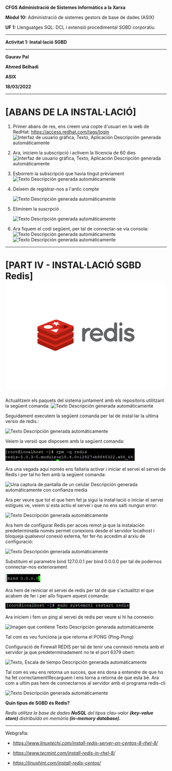 **CFGS Administració de Sistemes Informàtics a la Xarxa**

**Mòdul 10:** Administració de sistemes gestors de base de dades (ASIX)

**UF 1:** Llenguatges SQL: DCL i extensió procedimental SGBD corporatiu


***


**Activitat 1: Instal·lació SGBD**


***

**Gaurav Pal**

**Ahmed Belhadi**

**ASIX**

**18/03/2022**
***

# **[ABANS DE LA INSTAL·LACIÓ]** 

1.  Primer abans de res, ens creem una copte d'usuari en la web de
    RedHat: <https://access.redhat.com/tags/login>
    ![Interfaz de usuario gráfica, Texto, Aplicación Descripción generada
    automáticamente](https://github.com/ahmedwaix/InstallacioSGBD/blob/main/Imagenes/image1.png)

2.  Ara, iniciem la subscripció i activem la llicencia de 60 dies
    ![Interfaz de usuario gráfica, Texto, Aplicación Descripción generada
automáticamente](https://github.com/ahmedwaix/InstallacioSGBD/blob/main/Imagenes/image2.png)

3.  Esborrem la subscripció que havia tingut prèviament 
    ![Texto Descripción generada
    automáticamente](https://github.com/ahmedwaix/InstallacioSGBD/blob/main/Imagenes/image3.png)

4.  Deixem de registrar-nos a l'antic compte

    ![Texto Descripción generada
automáticamente](https://github.com/ahmedwaix/InstallacioSGBD/blob/main/Imagenes/image4.png)

5.  Eliminem la suscrpció

    ![Texto Descripción generada
automáticamente](https://github.com/ahmedwaix/InstallacioSGBD/blob/main/Imagenes/image5.png)

6.  Ara fiquem el codi següent, per tal de connectar-se via consola:
    ![Texto Descripción generada
automáticamente](https://github.com/ahmedwaix/InstallacioSGBD/blob/main/Imagenes/image6.png)
    ![Texto Descripción generada
automáticamente](https://github.com/ahmedwaix/InstallacioSGBD/blob/main/Imagenes/image7.png)
***

# **[PART IV - INSTAL·LACIÓ SGBD Redis]** ![Interfaz de usuario gráfica, Texto, Aplicación Descripción generada     automáticamente](https://github.com/ahmedwaix/InstallacioSGBD/blob/main/Imagenes/redis.png)

Actualitzem els paquets del sistema juntament amb els repositoris
utilitzant la següent comanda: ![Texto Descripción generada
automáticamente](https://github.com/ahmedwaix/InstallacioSGBD/blob/main/Imagenes/image64.png)

Seguidament executem la següent comanda per tal de instal·lar la ultima
versio de redis.:

![Texto Descripción generada
automáticamente](https://github.com/ahmedwaix/InstallacioSGBD/blob/main/Imagenes/image65.png)

Veiem la versió que disposem amb la següent comanda:

![](https://github.com/ahmedwaix/InstallacioSGBD/blob/main/Imagenes/image66.png)

Ara una vegada aqui només ens faltaria activar i iniciar el servei el
servei de Redis i per tal ho fem amb la següent comanda:

![Una captura de pantalla de un celular Descripción generada
automáticamente con confianza
media](https://github.com/ahmedwaix/InstallacioSGBD/blob/main/Imagenes/image67.png)

Ara per veure que tot el que hem fet ja
sigui la instal·lació o iniciar el servei estigues ve, veiem si esta
actiu el servei i que no ens salti nungun error:

![Texto Descripción generada
automáticamente](https://github.com/ahmedwaix/InstallacioSGBD/blob/main/Imagenes/image68.png)

Ara hem de configurar Redis per acces remot ja que la instalación predeterminada només permet conexions desde el servidor
localhost i bloqueja qualsevol conexió externa, fer fer-ho accedim al
arxiu de configuració:

![Texto Descripción generada
automáticamente](https://github.com/ahmedwaix/InstallacioSGBD/blob/main/Imagenes/image69.png)

Substituim el parametre bind 127.0.0.1 per bind 0.0.0.0 per tal de
podernos connectar-nos exteriorament

![](https://github.com/ahmedwaix/InstallacioSGBD/blob/main/Imagenes/image70.png)

Ara hem de reiniciar el servei de redis per tal de que s'actualitzi el
que acabem de fer i per allo fiquem aquest comanda:

![](https://github.com/ahmedwaix/InstallacioSGBD/blob/main/Imagenes/image71.png)

Ara iniciem i fem un ping al servei de redis per veure si hi ha connexio:

![Imagen que contiene Texto Descripción generada
automáticamente](https://github.com/ahmedwaix/InstallacioSGBD/blob/main/Imagenes/image72.png)

Tal com es veu funciona ja que retorna el PONG (Ping-Pong)

Configuració de Firewall REDIS per tal de tenir una connexió remota amb
el servidor ja que predeterminadament no te el port 6379 obert:

![Texto, Escala de tiempo Descripción generada
automáticamente](https://github.com/ahmedwaix/InstallacioSGBD/blob/main/Imagenes/image73.png)

Tal com es veu ens retorna un succes, que ens dona a entendre de que ho
ha fet correctament!Recarguem i ens torna a retorna de que esta bé. Ara
com a ultim pas hem de connectarnos al servidor amb el programa
redis-cli

![Texto Descripción generada
automáticamente](https://github.com/ahmedwaix/InstallacioSGBD/blob/main/Imagenes/image74.png)

**Quin tipus de SGBD és Redis?** 

*Redis utilitza la base de
dades **NoSQL** del tipus clau-valor **(key-value store)** distribuïda
en memòria **(in-memory database).***

***

Webgrafia:

-   *<https://www.linuxtechi.com/install-redis-server-on-centos-8-rhel-8/>*

-   *<https://www.tecmint.com/install-redis-in-rhel-8/>*

-   *<https://linuxhint.com/install-redis-centos/>*
